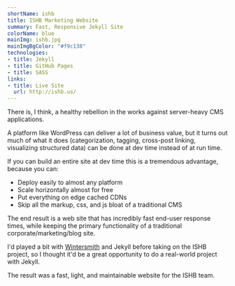 ```yaml
---
shortName: ishb
title: ISHB Marketing Website
summary: Fast, Responsive Jekyll Site
colorName: blue
mainImg: ishb.jpg
mainImgBgColor: "#f9c138"
technologies:
- title: Jekyll
- title: GitHub Pages
- title: SASS
links:
- title: Live Site
  url: http://ishb.us/
---
```


There is, I think, a healthy rebellion in the works against server-heavy CMS applications.

A platform like WordPress can deliver a lot of business value, but it turns out much of what it does (categorization, tagging, cross-post linking, visualizing structured data) can be done at dev time instead of at run time.

If you can build an entire site at dev time this is a tremendous advantage, because you can:

* Deploy easily to almost any platform
* Scale horizontally almost for free
* Put everything on edge cached CDNs
* Skip all the markup, css, and js bloat of a traditional CMS

The end result is a web site that has incredibly fast end-user response times, while keeping the primary functionality of a traditional corporate/marketing/blog site.
 
I'd played a bit with [Wintersmith](http://wintersmith.io/) and Jekyll before taking on the ISHB project, so I thought it'd be a great opportunity to do a real-world project with Jekyll.

The result was a fast, light, and maintainable website for the ISHB team. 